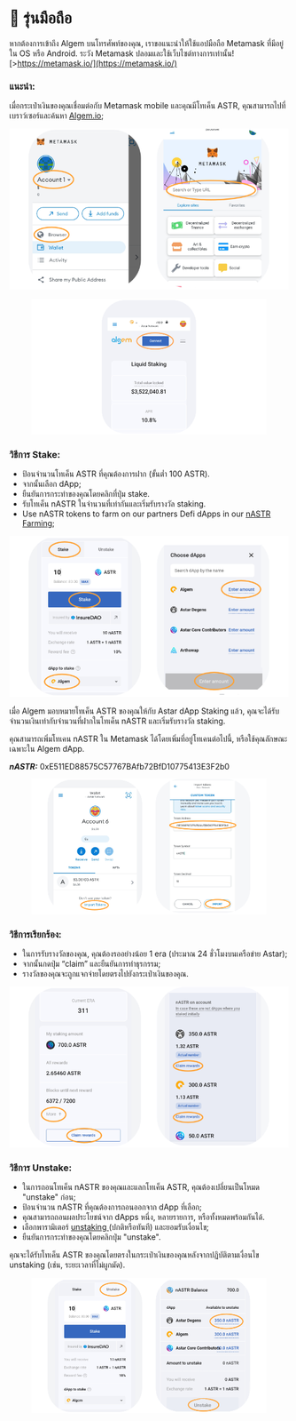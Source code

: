 # 📱 รุ่นมือถือ

หากต้องการเข้าถึง Algem บนโทรศัพท์ของคุณ, เราขอแนะนำให้ใช้แอปมือถือ Metamask ที่มีอยู่ใน OS หรือ Android. ระวัง Metamask ปลอมและใช้เว็บไซต์ทางการเท่านั้น! [>https://metamask.io/](https://metamask.io/)

### แนะนำ:

เมื่อกระเป๋าเงินของคุณเชื่อมต่อกับ Metamask mobile และคุณมีโทเค็น ASTR, คุณสามารถไปที่เบราว์เซอร์และค้นหา [Algem.io](http://algem.io/);

![](../../.gitbook/assets/A.png)

<figure><img src="../../.gitbook/assets/B.png" alt=""><figcaption></figcaption></figure>

### วิธีการ Stake:

* ป้อนจำนวนโทเค็น ASTR ที่คุณต้องการฝาก (ขั้นต่ำ 100 ASTR).
* จากนั้นเลือก dApp;
* ยืนยันการกระทำของคุณโดยคลิกที่ปุ่ม stake.
* รับโทเค็น nASTR ในจำนวนที่เท่ากันและเริ่มรับรางวัล staking.
* Use nASTR tokens to farm on our partners Defi dApps in our [nASTR Farming](https://docs.algem.io/get-started/how-to-use-algems-nastr-liquidity-hub);

![](../../.gitbook/assets/C.png)

เมื่อ Algem มอบหมายโทเค็น ASTR ของคุณให้กับ Astar dApp Staking แล้ว, คุณจะได้รับจำนวนเงินเท่ากับจำนวนที่ฝากในโทเค็น nASTR และเริ่มรับรางวัล staking.

คุณสามารถเพิ่มโทเคน nASTR ใน Metamask ได้โดยเพิ่มที่อยู่โทเคนต่อไปนี้, หรือใช้คุณลักษณะเฉพาะใน Algem dApp.

_**nASTR:**_ 0xE511ED88575C57767BAfb72BfD10775413E3F2b0

<figure><img src="../../.gitbook/assets/F (1).png" alt=""><figcaption></figcaption></figure>

### วิธีการเรียกร้อง:

* ในการรับรางวัลของคุณ, คุณต้องรออย่างน้อย 1 era (ประมาณ 24 ชั่วโมงบนเครือข่าย Astar);
* จากนั้นกดปุ่ม “claim” และยืนยันการทำธุรกรรม;
* รางวัลของคุณจะถูกแจกจ่ายโดยตรงไปยังกระเป๋าเงินของคุณ.

![](<../../.gitbook/assets/E (1).png>)

### วิธีการ Unstake:

* ในการถอนโทเค็น nASTR ของคุณและแลกโทเค็น ASTR, คุณต้องเปลี่ยนเป็นโหมด "unstake" ก่อน;
* ป้อนจำนวน nASTR ที่คุณต้องการถอนออกจาก dApp ที่เลือก;
* คุณสามารถถอนผลประโยชน์จาก dApps หนึ่ง, หลายรายการ, หรือทั้งหมดพร้อมกันได้.
* เลือกพารามิเตอร์ [unstaking ](../../algem-protocol/liquid-dapp-staking/unstaking-nastr.md)(ปกติหรือทันที) และยอมรับเงื่อนไข;
* ยืนยันการกระทำของคุณโดยคลิกปุ่ม "unstake".

คุณจะได้รับโทเค็น ASTR ของคุณโดยตรงในกระเป๋าเงินของคุณหลังจากปฏิบัติตามเงื่อนไข unstaking (เช่น, ระยะเวลาที่ไม่ผูกมัด).

<figure><img src="../../.gitbook/assets/D (1).png" alt=""><figcaption></figcaption></figure>
